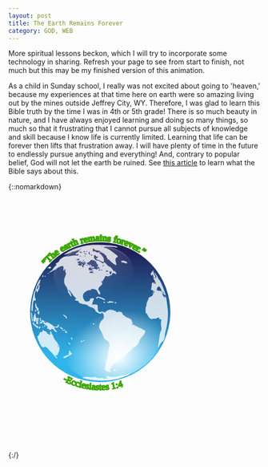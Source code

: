 ```yaml
---
layout: post
title: The Earth Remains Forever
category: GOD, WEB
---
```


More spiritual lessons beckon, which I will try to incorporate some technology in sharing. Refresh your page to see from start to finish, not much but this may be my finished version of this animation. 

As a child in Sunday school, I really was not excited about going to 'heaven,' because my experiences at that time here on earth were so amazing living out by the mines outside Jeffrey City, WY. Therefore, I was glad to learn this Bible truth by the time I was in 4th or 5th grade! There is so much beauty in nature, and I have always enjoyed learning and doing so many things, so much so that it frustrating that I cannot pursue all subjects of knowledge and skill because I know life is currently limited. Learning that life can be forever then lifts that frustration away. I will have plenty of time in the future to endlessly pursue anything and everything! And, contrary to popular belief, God will not let the earth be ruined. See [this article](https://www.jw.org/en/library/magazines/wp20140901/ruined-earth/) to learn what the Bible says about this.

{::nomarkdown}
<svg version="1.0"  viewBox="-10 -35 217 217" xmlns="http://www.w3.org/2000/svg" xmlns:cc="http://creativecommons.org/ns#" xmlns:dc="http://purl.org/dc/elements/1.1/" xmlns:rdf="http://www.w3.org/1999/02/22-rdf-syntax-ns#" xmlns:xlink="http://www.w3.org/1999/xlink">
  <metadata
     id="metadata2">
    <rdf:RDF>
      <cc:Work
         rdf:about="">
        <dc:format>image/svg+xml</dc:format>
        <dc:type
           rdf:resource="http://purl.org/dc/dcmitype/StillImage" />
        <dc:title></dc:title>
      </cc:Work>
    </rdf:RDF>
  </metadata>
  <defs
     id="defs24">
    <radialGradient
       gradientUnits="userSpaceOnUse"
       gradientTransform="matrix(0.16244,2.1067,-1.6909,0.26266,228.26,-371.43)"
       r="28.884001"
       cy="38.594002"
       cx="180.72"
       id="j">
      <stop
         id="stop4"
         offset="0"
         stop-opacity=".875"
         stop-color="#fff" />
      <stop
         id="stop6"
         offset="1"
         stop-opacity="0"
         stop-color="#fff" />
    </radialGradient>
    <radialGradient
       gradientUnits="userSpaceOnUse"
       gradientTransform="matrix(-1.0179,0,0,-1.1824,391.62,74.389)"
       r="28.884001"
       cy="26.292999"
       cx="194.08"
       id="h">
      <stop
         id="stop9"
         offset="0"
         stop-color="#fff" />
      <stop
         id="stop11"
         offset="1"
         stop-opacity="0"
         stop-color="#fff" />
    </radialGradient>
    <linearGradient
       gradientUnits="userSpaceOnUse"
       y2="74.711998"
       y1="31.854"
       x2="194.69"
       x1="194.69"
       id="k">
      <stop
         id="stop14"
         offset="0"
         stop-color="#1f2259" />
      <stop
         id="stop16"
         offset="1"
         stop-color="#2fb5ea" />
    </linearGradient>
    <linearGradient
       gradientUnits="userSpaceOnUse"
       y2="53.875"
       y1="36.387001"
       x2="183.28"
       x1="182"
       id="i">
      <stop
         id="stop19"
         offset="0"
         stop-color="#fff" />
      <stop
         id="stop21"
         offset="1"
         stop-opacity="0"
         stop-color="#fff" />
    </linearGradient>
  </defs>
  <g
     id="g49"
     transform="rotate(1.7559054,709.58783,6589.4058)">
    <g
       style="fill:#ffffff"
       id="g33"
       transform="matrix(1.0074,-0.09071,0.09138,0.99184,-72.739,12.273)">
      <path
         style="stroke:#ffffff;stroke-width:1.13399994"
         d="M -3.845,73.084 A 60.183,60.183 0 0 1 -64.028,133.267 60.183,60.183 0 0 1 -124.211,73.084 60.183,60.183 0 0 1 -64.028,12.9 60.183,60.183 0 0 1 -3.845,73.084 Z"
         id="l" />
      <text
         style="font-weight:400;font-size:8px;line-height:1.25;font-family:Verdana;font-variant-ligatures:normal;font-variant-caps:normal;font-variant-numeric:normal;font-feature-settings:normal;fill-rule:evenodd;stroke:#3da603;stroke-width:1.13399994;stroke-linejoin:round;stroke-dashoffset:99;paint-order:fill markers stroke"
         font-weight="400"
         font-size="8px"
         transform="rotate(-136.57,-63.986,73.087)"
         id="textForever">
        <textPath
           id="textPath28"
           xlink:href="#l"><tspan
   id="spanForever">”The earth remains forever.”</tspan>
</textPath>
      </text>
      <path
         style="stroke:#3db7f9;stroke-width:0.184"
         id="path31"
         d="m -61.719,72.923 a 2.408,2.408 0 0 1 -2.408,2.408 2.408,2.408 0 0 1 -2.408,-2.408 2.408,2.408 0 0 1 2.408,-2.408 2.408,2.408 0 0 1 2.408,2.408 z" />
    </g>
    <g
       id="g42"
       transform="matrix(1.0036,0,0,0.99801,-207.75,10.23)">
      <circle
         style="fill:#ffffff"
         id="circle35"
         r="28.884001"
         cy="56.486"
         cx="193.56"
         transform="matrix(0.45017,0,0,-0.16498,6.26,149.1)" />
      <circle
         r="28.884001"
         style="fill:url(#k)"
         id="allEarth"
         cy="56.486"
         cx="193.56"
         transform="matrix(2.0836,0,0,2.0835,-326.24,-35.914)" />
      <path id="lands"
         style="opacity:0.78399999;fill:#ffffff"
         d="m 71.721,140.3 c -3.686,-0.42 -8.028,-1.27 -8.245,-1.62 -0.132,-0.21 0.468,-0.53 1.333,-0.69 2.069,-0.4 2.104,-0.4 5.268,-0.02 1.799,0.22 2.837,0.15 3.055,-0.2 0.232,-0.38 0.898,-0.31 2.255,0.24 1.726,0.69 3.075,0.72 5.314,0.12 0.425,-0.11 0.669,0.09 0.586,0.48 -0.099,0.47 0.118,0.55 0.729,0.3 0.478,-0.21 1.524,-0.34 2.325,-0.29 l 1.456,0.08 -1.17,-0.83 -1.169,-0.82 1.111,-0.41 c 0.708,-0.26 1.356,-0.21 1.787,0.15 0.869,0.72 6.841,0.2 9.239,-0.8 0.95,-0.39 2.411,-0.73 3.246,-0.74 0.835,-0.01 2.059,-0.33 2.729,-0.71 1.35,-0.77 2.43,-0.92 2.43,-0.35 0,0.44 -4.76,2.56 -8.98,4 -5.732,1.96 -16.219,2.91 -23.299,2.11 z m 12.965,-7.79 c -1.744,-0.72 -2.718,-2.45 -1.929,-3.43 0.345,-0.43 0.293,-0.61 -0.177,-0.61 -0.468,-0.01 -0.5,-0.12 -0.107,-0.37 0.308,-0.19 0.707,-1.44 0.888,-2.78 0.181,-1.33 0.615,-3.41 0.963,-4.61 0.349,-1.2 0.631,-2.62 0.627,-3.16 -0.008,-1.02 0.417,-4.26 0.913,-6.95 0.398,-2.16 -0.56,-3.83 -2.866,-5 -1.022,-0.53 -1.978,-1.33 -2.123,-1.78 -0.722,-2.26 -2.4,-5.646 -3.738,-7.537 -1.305,-1.846 -0.414,-5.792 1.744,-7.719 1.302,-1.162 1.525,-1.67 1.394,-3.185 -0.085,-0.991 -0.331,-1.911 -0.546,-2.045 -0.216,-0.133 -0.413,-0.461 -0.438,-0.728 -0.026,-0.267 -0.32,-0.485 -0.653,-0.485 a 0.48,0.48 0 0 0 -0.49,0.593 c 0.152,0.77 -2.758,0.232 -3.669,-0.678 -0.354,-0.354 -0.846,-0.644 -1.094,-0.644 -0.248,0 -0.451,-0.289 -0.451,-0.643 0,-1.04 -2.049,-2.622 -3.883,-2.997 -0.934,-0.191 -2.177,-0.787 -2.763,-1.324 -0.713,-0.654 -1.875,-1.02 -3.525,-1.109 -2.529,-0.137 -5.13,-1.375 -4.62,-2.199 0.158,-0.256 -0.367,-0.465 -1.169,-0.465 -1.819,0 -2.38,-0.813 -1.198,-1.738 0.494,-0.386 0.66,-0.645 0.369,-0.574 -0.44,0.107 -2.306,-1.788 -3.697,-3.755 -0.188,-0.267 -1.007,-1.25 -1.818,-2.184 l -1.475,-1.699 0.761,1.577 c 0.419,0.868 0.957,1.578 1.196,1.578 0.239,0 0.317,0.306 0.174,0.679 -0.143,0.373 -0.027,0.823 0.258,0.999 0.285,0.177 0.519,0.669 0.519,1.096 0,0.674 -0.126,0.661 -0.971,-0.104 -0.534,-0.484 -0.971,-1.18 -0.971,-1.547 0,-0.367 -0.334,-0.796 -0.743,-0.953 -0.453,-0.174 -0.634,-0.625 -0.465,-1.157 0.152,-0.48 0.049,-1.013 -0.228,-1.185 -0.278,-0.172 -0.506,-0.704 -0.506,-1.183 0,-0.48 -0.526,-1.44 -1.169,-2.133 -1.784,-1.925 -2.275,-5.034 -1.209,-7.661 0.978,-2.412 1.167,-4.325 0.428,-4.325 -0.28,0 -0.368,-0.505 -0.204,-1.161 0.16,-0.638 0.055,-1.306 -0.233,-1.484 -0.29,-0.18 -0.525,0.013 -0.525,0.432 0,0.416 -0.227,0.757 -0.504,0.757 -0.277,0 -0.461,-0.492 -0.41,-1.092 0.179,-2.073 -0.06,-2.791 -0.925,-2.791 -1.102,0 -4.526,1.73 -5.027,2.541 -0.209,0.337 -0.551,0.616 -0.761,0.62 -0.21,0.003 -1.392,0.704 -2.626,1.558 -1.234,0.854 -2.372,1.424 -2.529,1.267 -0.156,-0.156 0.415,-0.756 1.27,-1.332 0.855,-0.577 1.63,-1.477 1.721,-2.002 0.091,-0.524 0.966,-1.663 1.945,-2.53 0.978,-0.867 1.367,-1.433 0.863,-1.257 -1.394,0.485 -0.735,-0.92 0.778,-1.658 0.686,-0.334 1.377,-1.099 1.537,-1.699 0.384,-1.442 3.737,-3.755 5.474,-3.777 0.758,-0.009 2.689,-0.296 4.291,-0.636 1.602,-0.34 3.717,-0.564 4.7,-0.498 1.469,0.1 1.776,-0.036 1.721,-0.762 -0.054,-0.717 -0.227,-0.784 -0.916,-0.353 -0.468,0.292 -1,0.38 -1.184,0.197 -0.464,-0.464 0.738,-1.814 1.615,-1.814 0.422,0 0.611,-0.285 0.456,-0.688 -0.174,-0.454 0.347,-0.958 1.526,-1.477 0.984,-0.433 1.353,-0.688 0.819,-0.566 -1.281,0.291 -4.154,1.298 -5.212,1.825 -0.463,0.231 -1.282,0.421 -1.82,0.421 -0.537,0 -0.977,0.192 -0.977,0.427 0,0.422 -3.46,1.811 -5.825,2.338 -1.051,0.234 -0.986,0.114 0.486,-0.897 5.255,-3.613 9.928,-5.602 17.129,-7.293 3.692,-0.867 5.991,-1.052 13.207,-1.065 8.707,-0.015 15.24,0.767 13.806,1.653 -0.359,0.222 -0.837,0.291 -1.06,0.153 -0.224,-0.138 -2.675,-0.317 -5.447,-0.397 -4.231,-0.123 -4.998,-0.034 -4.772,0.553 0.147,0.385 0.542,0.595 0.877,0.467 0.833,-0.32 4.753,1.725 7.289,3.803 1.15,0.943 2.275,1.714 2.499,1.714 0.225,0 0.692,0.454 1.039,1.009 0.551,0.883 0.511,1.039 -0.321,1.257 -1.25,0.327 -1.591,2.3 -0.79,4.569 0.352,0.998 0.534,1.92 0.405,2.049 -0.444,0.444 -3.312,-1.302 -5.182,-3.153 -1.03,-1.02 -2.106,-1.71 -2.392,-1.533 -0.286,0.177 -0.379,0.094 -0.206,-0.185 0.172,-0.278 -0.023,-0.784 -0.433,-1.124 -0.409,-0.34 -0.632,-0.91 -0.495,-1.268 0.14,-0.366 -0.07,-0.65 -0.479,-0.65 -0.4,0 -0.853,-0.328 -1.007,-0.729 -0.154,-0.4 -0.512,-0.728 -0.796,-0.728 -0.284,0 -0.871,-0.32 -1.304,-0.712 -0.581,-0.526 -1.165,-0.601 -2.223,-0.285 -0.789,0.236 -1.144,0.447 -0.79,0.47 1.047,0.068 4.522,3.871 4.372,4.785 -0.076,0.461 0.006,1.068 0.181,1.348 0.176,0.279 0.123,0.825 -0.119,1.213 -0.374,0.599 -0.751,0.541 -2.516,-0.389 -1.143,-0.601 -2.447,-1.092 -2.898,-1.092 -1.1,0.002 -1.609,-0.905 -0.704,-1.253 0.397,-0.152 0.846,-0.602 0.999,-0.999 0.208,-0.542 0.036,-0.646 -0.691,-0.415 -0.712,0.226 -0.967,0.085 -0.967,-0.535 0,-0.463 -0.144,-0.698 -0.32,-0.522 -0.175,0.176 -0.558,0.122 -0.849,-0.12 -0.366,-0.304 -0.528,0.084 -0.524,1.255 0.004,1.108 0.301,1.86 0.859,2.173 0.47,0.262 0.752,0.643 0.627,0.845 -0.125,0.202 0.362,0.282 1.082,0.178 0.883,-0.129 2.02,0.29 3.493,1.285 1.684,1.137 2.22,1.312 2.341,0.763 0.24,-1.085 0.694,-0.882 2.761,1.235 1.046,1.072 2.114,1.877 2.374,1.79 0.548,-0.182 1.814,1 2.983,2.783 0.818,1.249 2.005,1.781 1.425,0.64 -0.17,-0.334 0.145,-0.091 0.699,0.539 0.555,0.63 1.005,1.504 1.001,1.941 -0.007,0.691 -0.07,0.7 -0.478,0.068 -0.419,-0.647 -0.476,-0.647 -0.517,0 -0.031,0.5 -0.122,0.538 -0.29,0.121 -0.392,-0.97 -2.495,-0.758 -2.416,0.243 0.043,0.538 -0.333,0.906 -1.025,1.004 -0.6,0.086 -1.092,0.388 -1.092,0.671 0,0.321 -0.731,0.418 -1.941,0.255 -1.586,-0.212 -1.944,-0.113 -1.953,0.543 -0.006,0.442 -0.438,1.349 -0.96,2.017 -0.522,0.667 -0.954,1.513 -0.96,1.88 -0.009,0.564 -0.139,0.564 -0.851,0 -0.781,-0.618 -0.779,-0.569 0.02,0.682 0.948,1.485 0.785,1.976 -1.221,3.664 -1.369,1.152 -1.816,3.14 -0.841,3.743 0.713,0.441 1.496,2.631 1.144,3.201 -0.421,0.681 -1.697,-0.524 -2.442,-2.305 -0.46,-1.101 -1.051,-1.597 -2.17,-1.821 -2.384,-0.477 -3.357,-0.368 -3.357,0.376 0,0.439 -0.34,0.593 -0.952,0.433 -1.099,-0.287 -4.051,1.395 -5.116,2.915 -0.935,1.335 -0.923,2.935 0.038,4.959 0.894,1.884 1.618,2.255 3.614,1.856 1,-0.2 1.548,-0.653 1.747,-1.443 0.159,-0.633 0.538,-1.168 0.843,-1.189 0.305,-0.02 0.935,-0.11 1.401,-0.199 1.267,-0.243 1.47,0.514 0.593,2.209 -0.431,0.833 -0.66,1.639 -0.509,1.79 0.151,0.151 0.023,0.576 -0.283,0.945 -0.461,0.556 -0.242,0.637 1.275,0.469 3.006,-0.331 3.6,0.015 3.572,2.079 -0.048,3.483 1.083,4.934 3.034,3.89 0.644,-0.345 1.229,-0.344 1.875,0.001 1.249,0.669 1.307,0.657 2.368,-0.482 0.504,-0.541 1.332,-1.069 1.839,-1.172 a 13.278,13.278 0 0 0 1.85,-0.553 c 0.652,-0.258 0.825,-0.198 0.579,0.2 -0.193,0.313 -0.12,0.568 0.163,0.568 0.282,0 0.514,-0.205 0.514,-0.456 0,-0.251 0.585,-0.153 1.3,0.218 0.715,0.371 1.513,0.542 1.774,0.381 0.26,-0.161 0.333,-0.065 0.161,0.213 -0.172,0.277 0.177,0.636 0.775,0.796 1.527,0.409 1.914,0.374 1.592,-0.147 -0.153,-0.249 -0.023,-0.61 0.289,-0.803 0.355,-0.22 0.439,-0.141 0.222,0.209 -0.322,0.521 0.354,0.752 2.017,0.691 0.334,-0.013 0.611,0.335 0.615,0.772 0.013,1.114 3.321,3.728 5.184,4.095 1.88,0.371 3.54,1.71 3.54,2.848 0,0.458 0.24,0.978 0.52,1.153 0.34,0.209 0.22,0.681 -0.35,1.364 -0.48,0.574 -0.56,0.773 -0.18,0.443 0.55,-0.488 1.26,-0.282 3.76,1.092 1.7,0.931 3.48,1.693 3.96,1.693 0.49,0 1.26,0.422 1.73,0.938 0.47,0.516 1.16,0.82 1.53,0.676 0.5,-0.189 0.68,0.145 0.68,1.207 0,1.035 -0.63,2.215 -2.16,4.001 -1.18,1.39 -2.3,3.21 -2.48,4.04 -0.5,2.3 -2.68,5.07 -4.46,5.67 -0.86,0.29 -1.57,0.84 -1.57,1.21 0,0.37 -0.61,1.07 -1.34,1.54 -0.73,0.47 -1.73,1.34 -2.21,1.94 -2.383,2.95 -4.98,5.02 -6.061,4.83 -0.838,-0.15 -1.077,0.01 -0.971,0.63 0.152,0.9 -0.894,2.44 -1.649,2.44 -0.252,0 -1.645,1.03 -3.096,2.28 -1.752,1.51 -2.442,2.4 -2.056,2.63 0.408,0.26 0.227,0.66 -0.607,1.37 -1.113,0.94 -1.134,1.04 -0.338,1.66 0.467,0.37 0.849,0.78 0.849,0.92 0,0.61 -1.833,0.63 -3.295,0.03 z M 82.733,49.025 c -0.35,-0.14 -0.769,-0.123 -0.93,0.039 -0.161,0.161 0.125,0.276 0.637,0.254 0.565,-0.023 0.68,-0.138 0.293,-0.293 z m 3.29,-2.201 c 0.009,-0.192 -0.311,-0.223 -0.711,-0.07 -0.426,0.164 -0.731,0.006 -0.736,-0.379 -0.006,-0.537 -0.087,-0.532 -0.44,0.025 -0.262,0.414 -0.224,1.141 0.098,1.847 l 0.53,1.163 0.621,-1.119 c 0.341,-0.615 0.628,-1.275 0.638,-1.467 z m -15.516,1.365 c 0,-0.097 -0.499,-0.504 -1.109,-0.904 -0.995,-0.652 -1.213,-0.643 -2.112,0.085 -0.974,0.789 -0.944,0.814 1.11,0.903 1.161,0.051 2.111,0.013 2.111,-0.084 z M 69.34,45.69 C 68.459,45.046 68.457,45 69.294,44.678 c 0.482,-0.185 1.696,-0.117 2.698,0.15 1.545,0.413 1.779,0.376 1.542,-0.242 -0.181,-0.471 -0.08,-0.605 0.285,-0.379 0.31,0.192 0.948,0.125 1.417,-0.148 0.775,-0.452 0.759,-0.499 -0.178,-0.512 -0.791,-0.011 -1.032,-0.318 -1.032,-1.312 0,-0.713 -0.409,-1.596 -0.91,-1.962 -0.5,-0.366 -0.855,-0.766 -0.788,-0.888 0.336,-0.614 0.041,-1.192 -0.607,-1.192 -0.401,0 -0.728,-0.237 -0.728,-0.526 0,-0.289 -0.273,-0.428 -0.607,-0.308 -0.334,0.119 -0.994,0.018 -1.468,-0.226 -0.668,-0.344 -1.14,-0.112 -2.107,1.038 -0.685,0.814 -1.422,1.372 -1.636,1.239 -0.215,-0.132 -0.515,0.083 -0.667,0.479 -0.151,0.395 -0.12,0.671 0.071,0.611 0.19,-0.059 0.957,0.51 1.703,1.263 0.849,0.858 1.646,1.26 2.131,1.074 1.001,-0.384 2.678,0.144 2.315,0.73 -0.153,0.248 -0.606,0.45 -1.006,0.45 -0.427,0 -0.585,-0.231 -0.382,-0.56 0.217,-0.35 0.133,-0.428 -0.222,-0.209 -0.312,0.193 -0.442,0.555 -0.289,0.803 0.154,0.249 0.048,0.452 -0.235,0.452 -0.282,0 -0.514,-0.219 -0.514,-0.486 0,-0.854 -1.819,-0.518 -2.054,0.379 -0.267,1.02 0.864,2.311 1.344,1.535 0.215,-0.349 0.499,-0.349 0.92,0 0.334,0.278 0.752,0.361 0.927,0.186 0.176,-0.176 0.32,-0.029 0.32,0.327 0,0.356 0.163,0.484 0.363,0.284 0.2,-0.199 -0.052,-0.667 -0.56,-1.038 z m 3.594,-2.615 c 0,-0.251 0.216,-0.59 0.48,-0.753 0.275,-0.17 0.357,0.025 0.191,0.457 -0.323,0.841 -0.671,0.995 -0.671,0.296 z m -6.096,-1.226 c -0.518,-0.392 -0.687,-0.72 -0.375,-0.728 0.922,-0.026 2.103,0.54 2.103,1.007 0,0.636 -0.658,0.53 -1.728,-0.279 z m 16.29,4.734 c 0,-0.057 -0.414,-0.326 -0.92,-0.597 -0.656,-0.351 -1.062,-0.321 -1.415,0.105 -0.372,0.448 -0.144,0.596 0.92,0.596 0.778,0 1.415,-0.047 1.415,-0.104 z m -7.281,-1.109 c 0,-0.267 -0.341,-0.486 -0.757,-0.486 -0.416,0 -0.622,0.219 -0.457,0.486 0.165,0.267 0.506,0.485 0.757,0.485 0.251,0 0.457,-0.218 0.457,-0.485 z m 1.699,0 c -0.165,-0.267 -0.397,-0.486 -0.514,-0.486 -0.118,0 -0.215,0.219 -0.215,0.486 0,0.267 0.232,0.485 0.515,0.485 0.282,0 0.379,-0.218 0.214,-0.485 z M 61.77,43.031 c -0.615,-0.412 -0.522,-0.669 0.607,-1.669 0.734,-0.649 1.335,-1.452 1.335,-1.783 0,-0.33 -0.31,-0.177 -0.688,0.34 -0.379,0.518 -0.852,0.778 -1.052,0.579 -0.2,-0.2 -0.109,-0.364 0.203,-0.364 0.311,0 0.566,-0.327 0.566,-0.728 0,-0.942 -0.918,-0.944 -1.279,-0.003 -0.153,0.399 -0.478,0.603 -0.721,0.452 A 0.526,0.526 0 0 1 60.578,39.13 c 0.153,-0.248 0.06,-0.452 -0.206,-0.452 -0.267,0 -0.623,0.222 -0.791,0.493 a 0.587,0.587 0 0 1 -0.808,0.183 c -0.325,-0.201 -0.27,-0.46 0.155,-0.729 0.536,-0.34 0.523,-0.416 -0.07,-0.408 -0.922,0.013 -3.378,1.392 -2.52,1.415 0.35,0.009 0.513,0.215 0.364,0.457 -0.15,0.242 0.22,0.338 0.821,0.212 l 1.092,-0.227 -1.118,0.668 -1.119,0.668 1.348,0.615 c 0.973,0.443 1.399,0.463 1.53,0.07 0.131,-0.393 0.378,-0.382 0.886,0.039 0.567,0.471 0.581,0.662 0.074,0.984 -0.41,0.26 -0.122,0.399 0.826,0.399 1.134,0 1.295,-0.107 0.728,-0.486 z m -1.839,-1.734 c -0.694,-0.75 -0.225,-0.894 0.799,-0.245 0.362,0.229 0.471,0.531 0.243,0.67 -0.229,0.138 -0.698,-0.053 -1.042,-0.425 z m 19.054,-0.119 c -0.273,-0.288 -1.197,0.442 -1.197,0.946 0,0.261 0.306,0.194 0.679,-0.15 0.374,-0.345 0.607,-0.703 0.518,-0.796 z m -13.817,0.707 c 0,-0.105 -0.339,-0.321 -0.753,-0.48 -0.432,-0.165 -0.627,-0.084 -0.457,0.191 0.285,0.461 1.21,0.682 1.21,0.289 z M 57.783,36.96 c 0.42,-0.365 0.179,-0.495 -0.87,-0.47 -0.797,0.019 -1.832,0.457 -2.3,0.974 -0.834,0.92 -0.83,0.921 0.192,0.074 1.086,-0.899 1.972,-0.4 1.376,0.776 -0.169,0.334 -0.008,0.279 0.358,-0.121 0.365,-0.401 0.925,-0.955 1.244,-1.233 z m 3.987,0.719 c 0,-0.283 -0.218,-0.379 -0.485,-0.214 -0.267,0.165 -0.485,0.396 -0.485,0.514 0,0.117 0.218,0.214 0.485,0.214 0.267,0 0.485,-0.232 0.485,-0.514 z m -2.557,-3.706 c -0.472,-0.123 -1.128,-0.115 -1.456,0.018 -0.329,0.133 0.057,0.234 0.858,0.224 0.801,-0.01 1.07,-0.119 0.598,-0.242 z m 3.784,-0.54 c -0.15,-0.15 -0.541,-10e-4 -0.871,0.331 -0.475,0.479 -0.42,0.535 0.272,0.272 0.479,-0.182 0.748,-0.454 0.599,-0.603 z m 5.569,-0.608 c 0,-0.251 -0.182,-0.457 -0.405,-0.457 -0.222,0 -0.404,0.318 -0.404,0.707 0,0.389 0.182,0.594 0.404,0.457 0.223,-0.138 0.405,-0.456 0.405,-0.707 z m -1.947,-0.952 c -0.289,-0.54 -0.364,-1.25 -0.167,-1.578 0.226,-0.375 0.05,-0.346 -0.475,0.08 -0.781,0.634 -0.782,0.733 -0.018,1.577 1.063,1.175 1.315,1.144 0.66,-0.079 z m -2.462,0.321 c -0.111,-0.096 -0.858,-0.321 -1.659,-0.5 -1.063,-0.238 -1.259,-0.193 -0.728,0.167 0.656,0.443 2.874,0.753 2.387,0.333 z m -4.328,-1.326 c 0.647,-0.458 0.647,-0.492 0,-0.301 -0.401,0.117 -1.165,-0.011 -1.699,-0.285 -0.868,-0.447 -0.9,-0.414 -0.305,0.308 0.776,0.94 1.019,0.974 2.004,0.278 z m 2.427,-0.669 c 0,-0.451 -0.283,-0.604 -0.769,-0.418 -0.619,0.238 -0.643,0.375 -0.121,0.706 0.862,0.546 0.89,0.537 0.89,-0.288 z M 75.07,29.941 c 1.907,0 -0.045,-1.064 -2.149,-1.171 -1.268,-0.065 -2.281,-0.418 -2.651,-0.923 -0.865,-1.183 -1.219,-1.011 -1.219,0.593 0,1.156 0.17,1.366 0.941,1.164 0.517,-0.135 1.436,0.102 2.043,0.527 0.728,0.51 1.266,0.609 1.583,0.291 0.265,-0.264 0.918,-0.481 1.452,-0.481 z m -10.873,0 c 0,-0.267 -0.231,-0.485 -0.514,-0.485 -0.282,0 -0.379,0.218 -0.214,0.485 0.165,0.267 0.397,0.486 0.514,0.486 0.118,0 0.214,-0.219 0.214,-0.486 z m 13.197,-4.7 c -0.351,-0.14 -0.769,-0.123 -0.93,0.038 -0.162,0.162 0.125,0.276 0.637,0.255 0.565,-0.023 0.68,-0.138 0.293,-0.293 z m 12.866,106.32 c -0.518,-0.51 0.144,-1.14 1.207,-1.14 0.835,0 0.901,0.12 0.398,0.72 -0.653,0.79 -1.116,0.91 -1.605,0.42 z m -52.031,-11.8 c -1.335,-1.56 -2.515,-2.75 -2.623,-2.65 -0.107,0.1 -0.713,-0.51 -1.347,-1.37 -1.177,-1.6 -2.813,-2.75 -3.946,-2.78 -0.35,-0.01 -0.506,0.19 -0.348,0.45 0.172,0.28 -0.299,0.26 -1.169,-0.04 -1.138,-0.4 -1.794,-1.22 -2.987,-3.75 -2.458,-5.2 -2.488,-5.32 -1.361,-5.93 0.567,-0.3 0.879,-0.83 0.728,-1.22 -0.145,-0.38 -0.053,-0.69 0.205,-0.69 0.259,0 0.471,-0.34 0.471,-0.76 0,-0.51 0.36,-0.71 1.092,-0.61 0.757,0.11 1.094,-0.09 1.098,-0.66 0.003,-0.448 0.167,-0.976 0.364,-1.173 0.197,-0.197 0.358,-0.12 0.358,0.17 0,0.29 0.655,0.672 1.456,0.848 0.801,0.176 1.456,0.595 1.456,0.935 0,0.33 0.601,0.91 1.335,1.28 0.734,0.36 1.455,0.73 1.602,0.81 0.148,0.08 0.178,-0.62 0.069,-1.56 -0.245,-2.093 0.671,-2.298 1.12,-0.25 0.176,0.8 0.504,1.45 0.729,1.45 0.225,0 0.677,0.82 1.004,1.82 0.327,1.01 1.054,2.3 1.615,2.87 1.462,1.5 2.234,2.5 2.234,2.9 0,0.19 0.344,0.73 0.765,1.19 1.022,1.13 1.263,4.77 0.399,6 -0.373,0.54 -0.679,1.36 -0.679,1.83 0,0.51 -0.498,0.97 -1.237,1.16 -1.223,0.31 -1.226,0.32 -0.243,1.01 0.971,0.68 1.357,1.64 0.631,1.58 -0.2,-0.02 -1.456,-1.31 -2.791,-2.86 z m 3.808,-7.57 c -0.158,-0.41 -0.392,-0.64 -0.519,-0.51 -0.127,0.12 -0.087,0.46 0.089,0.75 0.478,0.77 0.758,0.62 0.43,-0.24 z m 4.471,9.53 c -0.289,-0.46 3.433,-2.46 4.616,-2.47 0.583,-0.01 0.578,-0.09 -0.032,-0.48 -0.574,-0.37 -0.587,-0.47 -0.061,-0.48 0.482,-0.01 0.587,-0.41 0.376,-1.46 -0.164,-0.83 -0.085,-1.46 0.182,-1.46 0.261,0 0.474,0.22 0.474,0.49 0,0.26 0.456,0.94 1.015,1.5 l 1.015,1.01 -1.137,0.8 c -0.625,0.44 -1.245,0.81 -1.379,0.81 -0.133,0 -0.932,0.49 -1.774,1.09 -1.609,1.15 -2.838,1.39 -3.295,0.65 z m 4.681,-11.79 c -0.32,-0.32 -0.583,-0.75 -0.583,-0.97 0,-0.71 0.731,-0.4 1.344,0.59 0.664,1.06 0.167,1.31 -0.761,0.38 z m 76.351,-0.51 c 0.19,-0.6 0.55,-3.49 0.8,-6.43 0.26,-3.159 0.75,-5.892 1.2,-6.697 0.64,-1.145 0.66,-1.738 0.18,-3.748 -0.32,-1.327 -0.42,-3.256 -0.24,-4.343 0.3,-1.765 0.23,-1.956 -0.68,-1.956 -0.58,0 -1.02,-0.313 -1.02,-0.728 0,-0.917 -0.93,-0.91 -2.16,0.018 -0.52,0.393 -1.33,0.593 -1.8,0.443 -0.47,-0.149 -1.28,-0.046 -1.79,0.23 -1.22,0.651 -3.31,-0.917 -4.26,-3.197 -0.37,-0.889 -0.95,-1.562 -1.28,-1.496 -0.43,0.085 -0.6,-0.802 -0.6,-3.111 0,-1.776 0.17,-3.123 0.38,-2.994 0.21,0.13 0.34,-0.492 0.28,-1.381 -0.05,-0.889 0.32,-2.382 0.83,-3.316 0.51,-0.934 0.93,-2.027 0.93,-2.427 0.01,-0.4 0.23,-0.698 0.49,-0.66 0.67,0.094 3.28,-1.809 2.94,-2.145 -0.15,-0.149 0.09,-0.671 0.54,-1.16 0.44,-0.489 0.63,-0.889 0.42,-0.889 -0.2,0 -0.07,-0.382 0.29,-0.849 0.61,-0.77 0.59,-0.787 -0.18,-0.184 -0.47,0.367 -0.88,0.531 -0.91,0.364 -0.04,-0.166 -0.09,-0.575 -0.13,-0.908 -0.04,-0.334 -0.48,-0.536 -0.98,-0.449 -0.81,0.141 -0.87,-0.052 -0.56,-1.698 0.2,-1.022 0.34,-2.371 0.32,-2.999 -0.07,-1.777 0.38,-2.071 1.92,-1.272 1.33,0.688 1.43,0.678 1.43,-0.15 0,-0.489 -0.55,-1.629 -1.21,-2.534 -1.45,-1.957 -1.45,-1.985 -0.37,-1.644 0.77,0.242 0.78,0.206 0.08,-0.379 -0.85,-0.701 -0.9,-0.834 -0.98,-2.466 -0.05,-0.822 -0.11,-0.882 -0.28,-0.243 -0.12,0.467 -0.51,0.849 -0.86,0.849 -0.89,0 -1.32,-1.938 -0.5,-2.254 0.36,-0.139 0.54,-0.565 0.4,-0.946 -0.2,-0.504 -0.03,-0.603 0.6,-0.361 0.67,0.26 0.79,0.151 0.54,-0.505 -0.2,-0.528 -0.13,-0.721 0.19,-0.521 0.28,0.174 0.39,0.637 0.24,1.029 -0.15,0.391 0.27,1.677 0.93,2.857 0.66,1.18 1.08,2.531 0.95,3.001 -0.14,0.486 0,0.398 0.31,-0.204 0.47,-0.876 0.38,-1.364 -0.52,-2.817 -0.6,-0.966 -0.99,-1.851 -0.88,-1.966 0.29,-0.286 3.12,3.777 3.53,5.056 0.18,0.566 0.48,1.029 0.68,1.029 0.74,0 5.89,11.46 5.89,13.114 0,0.425 -0.35,0.282 -0.99,-0.402 -0.89,-0.955 -1.93,-1.41 -1.93,-0.848 0,0.335 2.02,3.669 2.22,3.669 0.1,0 0.04,-0.359 -0.12,-0.796 -0.25,-0.653 -0.15,-0.706 0.58,-0.297 0.49,0.275 0.94,0.906 0.99,1.403 0.05,0.497 0.23,1.558 0.4,2.359 0.17,0.801 0.63,3.691 1.02,6.423 0.77,5.368 0.39,12.29 -1,18.432 -0.38,1.657 -0.69,3.732 -0.69,4.611 0,2.673 -0.95,5.323 -2,5.603 -0.53,0.14 -1.5,1.31 -2.15,2.61 -1.25,2.46 -2.05,3.17 -1.43,1.27 z m 3.24,-46.577 c -0.34,-0.349 -0.57,-0.377 -0.57,-0.073 0,0.648 0.57,1.222 0.9,0.898 0.14,-0.138 -0.01,-0.51 -0.33,-0.825 z m -1.27,-0.017 c -0.41,-1.85 -2.07,-4.723 -2.74,-4.727 -0.88,-0.006 -2.11,2.021 -1.8,2.97 0.12,0.354 0.64,0.666 1.15,0.693 2.52,0.132 3.12,0.244 3.06,0.579 -0.09,0.562 0.04,1.092 0.26,1.092 0.11,0 0.14,-0.273 0.07,-0.607 z m -68.225,44.494 c 0,-0.42 0.259,-0.68 0.576,-0.58 0.9,0.3 1.05,1.35 0.193,1.35 a 0.774,0.774 0 0 1 -0.769,-0.77 z m 1.704,-0.68 c -0.168,-0.27 0.035,-0.49 0.452,-0.49 0.852,0 0.978,0.29 0.304,0.7 -0.248,0.16 -0.589,0.06 -0.756,-0.21 z m -10.158,-1.29 c -0.406,-1.06 0.133,-1.55 0.707,-0.64 0.574,0.9 0.586,1.44 0.033,1.44 -0.239,0 -0.572,-0.36 -0.74,-0.8 z m -4.166,-5.01 c 0,-0.26 -0.328,-0.346 -0.728,-0.19 -0.885,0.34 -0.965,-0.483 -0.116,-1.187 0.454,-0.377 0.756,-0.204 1.168,0.668 0.305,0.649 0.357,1.179 0.116,1.179 -0.242,0 -0.44,-0.21 -0.44,-0.47 z m -9.476,-0.627 c -0.528,-0.291 -1.245,-0.928 -1.594,-1.416 -0.676,-0.944 -2.036,-1.212 -2.036,-0.401 0,0.267 -0.437,0.485 -0.97,0.485 -0.534,0 -0.971,-0.218 -0.971,-0.485 0,-0.267 -0.437,-0.486 -0.971,-0.486 -0.534,0 -0.971,-0.218 -0.971,-0.485 0,-0.267 0.22,-0.485 0.49,-0.485 0.958,0 -0.669,-1.848 -2.321,-2.636 -1.105,-0.526 -1.568,-1.029 -1.386,-1.505 0.163,-0.424 -0.009,-0.713 -0.423,-0.713 -0.421,0 -0.587,0.289 -0.418,0.728 0.203,0.53 -0.058,0.728 -0.958,0.728 -0.68,0 -1.372,-0.219 -1.537,-0.486 -0.165,-0.266 0.15,-0.485 0.7,-0.485 0.55,0 1.027,-0.218 1.06,-0.485 0.033,-0.267 0.088,-0.686 0.121,-0.931 0.099,-0.721 0.789,-1.227 0.789,-0.578 0,0.327 0.194,0.475 0.43,0.329 0.237,-0.146 0.701,0.059 1.031,0.457 0.33,0.397 0.42,0.723 0.2,0.723 -0.219,0 -0.146,0.253 0.163,0.562 0.426,0.425 0.734,0.418 1.272,-0.028 0.57,-0.473 1.18,-0.352 3.085,0.614 1.306,0.661 2.66,1.548 3.01,1.969 0.35,0.421 1.238,0.766 1.973,0.766 1.351,0 2.688,-1.033 2.099,-1.622 -0.175,-0.176 -0.077,-0.32 0.218,-0.32 1.036,0 1.122,0.968 0.177,1.982 -0.639,0.686 -1.274,0.921 -1.925,0.714 -1.698,-0.539 -1.801,0.765 -0.175,2.217 1.588,1.419 1.491,2.18 -0.162,1.273 z m 5.78,-1.421 c -0.225,-0.365 -0.085,-0.461 0.402,-0.274 0.412,0.158 0.969,0.067 1.238,-0.202 0.33,-0.33 0.597,-0.317 0.816,0.037 0.18,0.291 0.259,0.544 0.176,0.564 -1.54,0.371 -2.349,0.332 -2.632,-0.125 z M 23.117,96.851 c -0.231,-0.372 -1.013,-1.053 -1.738,-1.514 -1.856,-1.18 -2.551,-2.588 -1.479,-2.999 0.454,-0.175 0.668,-0.16 0.475,0.033 -0.491,0.492 1.128,2.173 1.733,1.799 0.28,-0.173 0.348,-0.068 0.158,0.24 -0.204,0.33 0.15,0.668 0.896,0.855 1.33,0.334 1.448,0.571 0.797,1.598 -0.355,0.561 -0.487,0.559 -0.842,-0.012 z m 1.574,-0.13 c 0.146,-0.38 0.6,-0.819 1.009,-0.976 0.534,-0.205 0.661,-0.067 0.448,0.487 -0.163,0.425 -0.296,0.865 -0.296,0.976 0,0.112 -0.321,0.203 -0.713,0.203 -0.417,0 -0.603,-0.286 -0.448,-0.69 z m 18.635,-0.28 c -0.655,-1.224 -0.108,-1.224 1.456,0 1.2,0.939 1.202,0.949 0.138,0.96 -0.591,0.006 -1.309,-0.426 -1.594,-0.96 z M 27.793,96.227 c 0,-0.118 0.219,-0.35 0.485,-0.515 0.267,-0.164 0.486,-0.068 0.486,0.215 0,0.282 -0.219,0.514 -0.486,0.514 -0.266,0 -0.485,-0.097 -0.485,-0.214 z m 1.739,-0.692 c -0.209,-0.338 -0.249,-0.746 -0.089,-0.906 0.435,-0.435 0.908,0.204 0.674,0.908 -0.165,0.493 -0.279,0.493 -0.585,-0.002 z m -6.747,-1.838 c -0.182,-0.182 -0.357,-1.332 -0.389,-2.555 -0.048,-1.874 -0.105,-1.999 -0.364,-0.796 -0.168,0.785 -0.47,1.386 -0.67,1.335 a 3.833,3.833 0 0 0 -0.796,-0.094 c -0.986,0 -1.04,-3.316 -0.092,-5.652 0.931,-2.296 1.061,-2.259 1.254,0.361 0.138,1.864 0.7,2.496 1.996,2.249 0.761,-0.146 1.157,0.005 1.157,0.439 0,0.364 -0.492,0.675 -1.092,0.692 l -1.093,0.031 1.093,0.439 c 0.6,0.241 1.088,0.719 1.084,1.061 -0.005,0.479 -0.103,0.471 -0.424,-0.036 -0.23,-0.362 -0.54,-0.461 -0.689,-0.22 -0.149,0.242 -0.071,0.757 0.175,1.144 0.245,0.388 0.432,1.033 0.415,1.433 -0.025,0.57 -0.088,0.585 -0.294,0.067 -0.186,-0.466 -0.364,-0.5 -0.602,-0.114 -0.186,0.301 -0.487,0.398 -0.669,0.216 z m 48.289,-1.625 c 0.244,-0.733 1.025,-0.808 1.254,-0.121 0.111,0.333 -0.162,0.606 -0.607,0.606 -0.445,0 -0.736,-0.218 -0.647,-0.485 z M 30.258,91.384 c -0.021,-0.511 0.094,-0.798 0.255,-0.637 0.162,0.162 0.179,0.58 0.039,0.931 -0.155,0.387 -0.27,0.272 -0.294,-0.294 z M 18.295,88.553 c -0.556,-4.549 -0.564,-4.756 -0.192,-4.986 0.19,-0.117 0.495,1.148 0.678,2.811 0.184,1.664 0.454,3.516 0.6,4.117 0.146,0.6 0.045,1.092 -0.225,1.092 -0.269,0 -0.657,-1.365 -0.861,-3.034 z m 7.52,2.912 c -0.365,-1.228 -0.357,-2.549 0.019,-3.193 0.362,-0.62 0.477,-0.324 0.488,1.252 0.008,1.134 -0.094,2.063 -0.228,2.063 -0.133,0 -0.259,-0.055 -0.279,-0.122 z M 47.694,87.45 c 0,-0.406 -0.546,-0.987 -1.213,-1.291 -1.056,-0.481 -1.681,-1.368 -0.965,-1.368 0.448,0 2.412,1.202 2.777,1.699 0.518,0.704 0.451,1.699 -0.114,1.699 -0.267,0 -0.485,-0.332 -0.485,-0.739 z M 23.425,84.306 c -0.353,-0.658 -0.358,-0.971 -0.017,-0.971 0.276,0 0.502,-0.34 0.502,-0.757 0,-0.416 0.218,-0.621 0.485,-0.456 0.623,0.384 0.638,3.155 0.017,3.155 -0.257,0 -0.702,-0.437 -0.987,-0.971 z m -2.42,-1.549 c 0.004,-0.349 0.219,-0.963 0.478,-1.364 0.383,-0.591 0.472,-0.529 0.478,0.336 0.004,0.585 -0.211,1.198 -0.478,1.363 -0.267,0.165 -0.482,0.014 -0.478,-0.335 z m -2.982,-1.485 c -0.193,-4.843 1.524,-15.946 2.52,-16.301 0.25,-0.089 0.455,-0.652 0.455,-1.251 0,-1.315 2.258,-7.066 3.128,-7.968 0.516,-0.534 0.674,-0.509 0.926,0.146 0.193,0.504 0.11,0.672 -0.229,0.462 -0.352,-0.217 -0.425,0.008 -0.216,0.665 0.211,0.666 -0.002,1.289 -0.645,1.888 -1.021,0.951 -1.994,3.099 -1.994,4.403 0,0.659 0.118,0.634 0.713,-0.153 0.392,-0.518 0.72,-1.543 0.728,-2.277 0.009,-0.734 0.234,-1.335 0.501,-1.335 0.878,0 0.507,3.327 -0.607,5.446 -0.935,1.779 -1.114,1.921 -1.247,0.985 -0.085,-0.6 -0.333,-1.092 -0.55,-1.092 -0.947,0 -1.412,5.994 -0.508,6.553 0.807,0.499 0.593,2.33 -0.236,2.012 -1.069,-0.411 -1.567,0.994 -1.608,4.541 -0.056,4.793 -0.064,4.854 -0.583,4.854 -0.267,0 -0.514,-0.71 -0.548,-1.578 z m 4.541,-0.077 c 0.149,-0.78 0.029,-1.094 -0.362,-0.944 -0.77,0.295 -1.438,-3.672 -0.737,-4.373 0.348,-0.348 0.503,-0.069 0.503,0.902 0,0.859 0.501,1.928 1.288,2.749 1.075,1.122 1.185,1.467 0.669,2.09 -0.925,1.114 -1.614,0.9 -1.361,-0.424 z m 57.069,-8.15 c 0.453,-0.453 0.712,-0.453 1.165,0 0.453,0.453 0.323,0.582 -0.583,0.582 -0.906,0 -1.035,-0.129 -0.582,-0.582 z m 3.009,0.069 c 0,-0.309 0.31,-0.443 0.688,-0.297 0.378,0.145 0.814,-0.064 0.967,-0.465 0.17,-0.441 0.521,-0.578 0.89,-0.348 0.336,0.209 1.081,0.319 1.656,0.245 0.575,-0.074 1.189,0.096 1.363,0.379 0.178,0.287 -0.07,0.527 -0.56,0.544 -0.483,0.017 -1.806,0.137 -2.941,0.267 -1.375,0.158 -2.063,0.049 -2.063,-0.325 z m 6.699,-0.069 c 0.453,-0.453 0.711,-0.453 1.164,0 0.453,0.453 0.324,0.582 -0.582,0.582 -0.906,0 -1.036,-0.129 -0.582,-0.582 z m -11.2,-2.614 C 77.4,70.03 76.547,69.854 76.246,70.04 c -0.336,0.208 -0.415,0.122 -0.203,-0.221 0.22,-0.356 -0.028,-0.56 -0.682,-0.56 -0.565,0 -0.922,0.171 -0.792,0.381 0.13,0.21 -0.185,0.382 -0.7,0.382 -1.291,0 -1.171,-0.676 0.233,-1.316 0.943,-0.43 1.74,-0.311 4.126,0.614 2.908,1.128 3.782,1.899 2.109,1.861 -0.468,-0.011 -1.456,-0.348 -2.196,-0.75 z m 43.329,-6.483 c 0,-0.283 0.22,-0.514 0.49,-0.514 0.27,0 0.48,0.096 0.48,0.214 0,0.118 -0.21,0.349 -0.48,0.514 -0.27,0.165 -0.49,0.069 -0.49,-0.214 z m 0.97,-8.98 c 0,-0.117 0.22,-0.349 0.49,-0.514 0.27,-0.165 0.48,-0.068 0.48,0.214 0,0.283 -0.21,0.514 -0.48,0.514 -0.27,0 -0.49,-0.096 -0.49,-0.214 z M 26.337,52.57 c 0,-0.4 0.218,-0.863 0.485,-1.028 0.267,-0.165 0.486,0.028 0.486,0.428 0,0.401 -0.219,0.863 -0.486,1.028 -0.267,0.165 -0.485,-0.027 -0.485,-0.428 z m 1.941,-0.029 c 0,-0.117 0.219,-0.349 0.486,-0.514 0.267,-0.165 0.485,-0.068 0.485,0.214 0,0.283 -0.218,0.514 -0.485,0.514 -0.267,0 -0.486,-0.096 -0.486,-0.214 z m 2.913,-2.669 c 0,-0.283 0.218,-0.514 0.485,-0.514 0.267,0 0.486,0.096 0.486,0.214 0,0.118 -0.219,0.349 -0.486,0.514 -0.267,0.165 -0.485,0.069 -0.485,-0.214 z m 0.717,-4.415 c -0.164,-0.266 -0.557,-0.329 -0.872,-0.14 -0.327,0.196 -0.287,-0.009 0.093,-0.477 0.693,-0.854 2.255,-1.107 2.671,-0.433 0.132,0.213 -0.172,0.646 -0.677,0.961 -0.592,0.369 -1.022,0.401 -1.215,0.089 z m 64.174,-6.833 c -0.483,-0.281 -1.204,-0.386 -1.603,-0.234 -0.408,0.157 -0.594,0.069 -0.427,-0.202 0.163,-0.264 0.029,-0.48 -0.298,-0.48 -1.076,0 0.022,-0.642 1.338,-0.782 1.511,-0.162 4.214,1.101 3.798,1.774 -0.374,0.605 -1.699,0.569 -2.808,-0.076 z"
         id="continents" />
      <circle
         style="opacity:.3;fill:url(#j);stroke:url(#i);stroke-width:0.86500001"
         r="28.884001"
         cy="56.486"
         cx="193.56"
         transform="matrix(1.172,-0.20957,0.14765,0.82572,-164.67,43.725)"
         id="northAmCirc" />
      <circle
         style="fill:url(#h)"
         r="28.884001"
         cy="56.486"
         cx="193.56"
         transform="matrix(-1.4231,0.62382,-0.45596,-1.0402,389.72,43.512)"
         id="southAmCirc" />
    </g>
    <path
       style="fill:none"
       d="m -61.734,91.576 a 68.882,68.882 0 0 0 -68.882,-68.882 68.882,68.882 0 0 0 -68.882,68.882 68.882,68.882 0 0 0 68.882,68.882 68.882,68.882 0 0 0 68.882,-68.882 z"
       id="g" />
    <text
       style="font-weight:400;font-size:8px;line-height:1.25;font-family:Verdana;font-variant-ligatures:normal;font-variant-caps:normal;font-variant-numeric:normal;font-feature-settings:normal;fill:#3da603;fill-rule:evenodd;stroke:#3da603;stroke-width:0.89999998;stroke-linejoin:round;stroke-dashoffset:99;paint-order:fill markers stroke"
       font-weight="400"
       font-size="8px"
       transform="rotate(116.09,-129.99,90.665)"
       id="textEccl">
      <textPath
         id="textPath46"
         xlink:href="#g"><tspan
   id="spanEccl">-Ecclesiastes 1:4</tspan>
</textPath>
    </text>
  </g>
</svg>

{:/}
